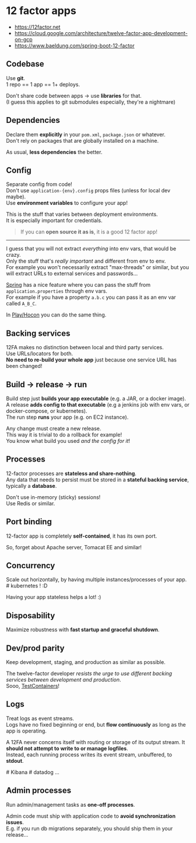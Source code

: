 
# 12 factor apps

- https://12factor.net
- https://cloud.google.com/architecture/twelve-factor-app-development-on-gcp
- https://www.baeldung.com/spring-boot-12-factor



## Codebase
Use **git**.  
1 repo == 1 app == 1+ deploys.  

Don't share code between apps -> use **libraries** for that.  
(I guess this applies to git submodules especially, they're a nightmare)


## Dependencies
Declare them **explicitly** in your `pom.xml`, `package.json` or whatever.  
Don't rely on packages that are globally installed on a machine.

As usual, **less dependencies** the better.


## Config
Separate config from code!  
Don't use `application-{env}.config` props files (unless for local dev maybe).  
Use **environment variables** to configure your app!

This is the stuff that varies between deployment environments.  
It is especially important for credentials.  
> If you can **open source it as is**, it is a good 12 factor app!

---
I guess that you will not extract *everything* into env vars, that would be crazy.  
Only the stuff that's *really important* and different from env to env.  
For example you won't necessarily extract "max-threads" or similar, but you will extract URLs to external services and passwords...

[Spring](https://docs.spring.io/spring-boot/docs/1.5.6.RELEASE/reference/html/boot-features-external-config.html#boot-features-external-config-application-property-files)
has a nice feature where you can pass the stuff from `application.properties` through env vars.  
For example if you have a property `a.b.c` you can pass it as an env var called `A_B_C`.

In [Play/Hocon](https://github.com/lightbend/config#optional-system-or-env-variable-overrides) you can do the same thing.


## Backing services

12FA makes no distinction between local and third party services.  
Use URLs/locators for both.  
**No need to re-build your whole app** just because one service URL has been changed!


## Build -> release -> run

Build step just **builds your app executable** (e.g. a JAR, or a docker image).  
A release **adds config to that executable** (e.g a jenkins job with env vars, or docker-compose, or kubernetes).  
The run step **runs** your app (e.g. on EC2 instance).

Any change must create a new release.  
This way it is trivial to do a rollback for example!  
You know what build you used *and the config for it*!


## Processes
12-factor processes are **stateless and share-nothing**.  
Any data that needs to persist must be stored in a **stateful backing service**, typically a **database**.

Don't use in-memory (sticky) sessions!  
Use Redis or similar.


## Port binding

12-factor app is completely **self-contained**, it has its own port.

So, forget about Apache server, Tomacat EE and similar!


## Concurrency
Scale out horizontally, by having multiple instances/processes of your app.  
\# kubernetes ! :D

Having your app stateless helps a lot! :)


## Disposability

Maximize robustness with **fast startup and graceful shutdown**.


## Dev/prod parity

Keep development, staging, and production as similar as possible.

The twelve-factor developer *resists the urge to use different backing services between development and production*.  
Sooo, [TestContainers](https://www.testcontainers.org/)!


## Logs
Treat logs as event streams.  
Logs have no fixed beginning or end, but **flow continuously** as long as the app is operating.

A 12FA never concerns itself with routing or storage of its output stream. It **should not attempt to write to or manage logfiles**.  
Instead, each running process writes its event stream, unbuffered, to **stdout**.

\# Kibana # datadog ...


## Admin processes

Run admin/management tasks as **one-off processes**.

Admin code must ship with application code to **avoid synchronization issues**.  
E.g. if you run db migrations separately, you should ship them in your release...









